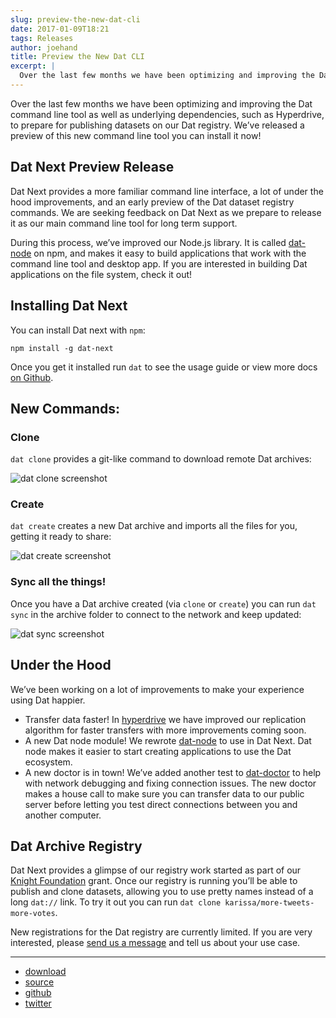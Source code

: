 ```yaml
---
slug: preview-the-new-dat-cli
date: 2017-01-09T18:21
tags: Releases
author: joehand
title: Preview the New Dat CLI
excerpt: |
  Over the last few months we have been optimizing and improving the Dat command line tool as well as underlying dependencies, such as Hyperdrive, to prepare for publishing datasets on our Dat registry.
---
```


Over the last few months we have been optimizing and improving the Dat command line tool as well as underlying dependencies, such as Hyperdrive, to prepare for publishing datasets on our Dat registry. We’ve released a preview of this new command line tool you can install it now!

## Dat Next Preview Release

Dat Next provides a more familiar command line interface, a lot of under the hood improvements, and an early preview of the Dat dataset registry commands. We are seeking feedback on Dat Next as we prepare to release it as our main command line tool for long term support.

During this process, we’ve improved our Node.js library. It is called [dat-node](https://github.com/datproject/dat-node) on npm, and makes it easy to build applications that work with the command line tool and desktop app. If you are interested in building Dat applications on the file system, check it out!

## Installing Dat Next

You can install Dat next with `npm`:

```
npm install -g dat-next
```

Once you get it installed run `dat` to see the usage guide or view more docs [on Github](https://github.com/joehand/dat-next).

## New Commands:

### Clone

`dat clone` provides a git-like command to download remote Dat archives:

![dat clone screenshot](https://cloud.githubusercontent.com/assets/684965/21776708/98299422-d650-11e6-8d07-a7a87c471506.png)

### Create

`dat create` creates a new Dat archive and imports all the files for you, getting it ready to share:

![dat create screenshot](https://cloud.githubusercontent.com/assets/684965/21729169/ab9051e4-d3fe-11e6-9ba7-ae674880caff.png)

### Sync all the things!

Once you have a Dat archive created (via `clone` or `create`) you can run `dat sync` in the archive folder to connect to the network and keep updated:

![dat sync screenshot](https://cloud.githubusercontent.com/assets/684965/21776707/981fc852-d650-11e6-8e38-2382c00ac558.png)

## Under the Hood

We’ve been working on a lot of improvements to make your experience using Dat happier.

* Transfer data faster! In [hyperdrive](https://github.com/mafintosh/hyperdrive) we have improved our replication algorithm for faster transfers with more improvements coming soon.
* A new Dat node module! We rewrote [dat-node](https://github.com/datproject/dat-node) to use in Dat Next. Dat node makes it easier to start creating applications to use the Dat ecosystem.
* A new doctor is in town! We’ve added another test to [dat-doctor](https://github.com/joehand/dat-doctor) to help with network debugging and fixing connection issues. The new doctor makes a house call to make sure you can transfer data to our public server before letting you test direct connections between you and another computer.

## Dat Archive Registry

Dat Next provides a glimpse of our registry work started as part of our [Knight Foundation](https://datproject.org/blog/2016-02-01-announcing-publicbits) grant. Once our registry is running you’ll be able to publish and clone datasets, allowing you to use pretty names instead of a long `dat://` link. To try it out you can run `dat clone karissa/more-tweets-more-votes`.

New registrations for the Dat registry are currently limited. If you are very interested, please [send us a message](https://twitter.com/datproject) and tell us about your use case.

---

* [download](https://npmjs.com/dat-next)
* [source](https://github.com/joehand/dat-next)
* [github](https://github.com/datproject)
* [twitter](https://twitter.com/datproject)

